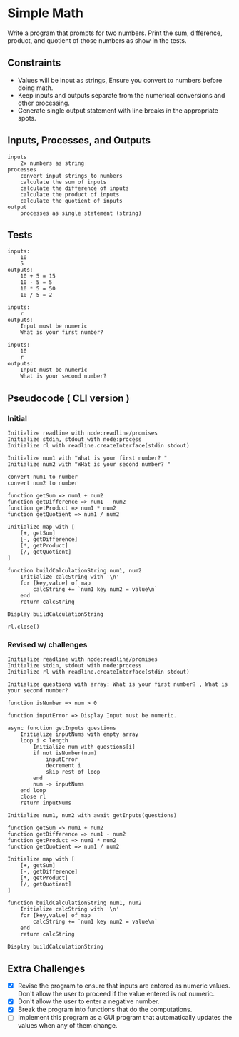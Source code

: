 # Simple Math

Write a program that prompts for two numbers. Print the sum, difference, product, and quotient of those numbers as show in the tests.

## Constraints

* Values will be input as strings, Ensure you convert to numbers before doing math.
* Keep inputs and outputs separate from the numerical conversions and other processing.
* Generate single output statement with line breaks in the appropriate spots.

## Inputs, Processes, and Outputs

```text
inputs
    2x numbers as string
processes
    convert input strings to numbers
    calculate the sum of inputs
    calculate the difference of inputs
    calculate the product of inputs
    calculate the quotient of inputs
output
    processes as single statement (string)
```

## Tests

```text
inputs:
    10
    5
outputs:
    10 + 5 = 15
    10 - 5 = 5
    10 * 5 = 50
    10 / 5 = 2

inputs:
    r
outputs:
    Input must be numeric
    What is your first number?

inputs:
    10
    r
outputs:
    Input must be numeric
    What is your second number?
```

## Pseudocode ( CLI version )

### **Initial**

```text
Initialize readline with node:readline/promises
Initialize stdin, stdout with node:process
Initialize rl with readline.createInterface(stdin stdout)

Initialize num1 with "What is your first number? "
Initialize num2 with "WHat is your second number? "

convert num1 to number
convert num2 to number

function getSum => num1 + num2
function getDifference => num1 - num2
function getProduct => num1 * num2
function getQuotient => num1 / num2

Initialize map with [
    [+, getSum]
    [-, getDifference]
    [*, getProduct]
    [/, getQuotient]
]

function buildCalculationString num1, num2
    Initialize calcString with '\n'
    for [key,value] of map
        calcString += `num1 key num2 = value\n`
    end 
    return calcString

Display buildCalculationString

rl.close()
```

### **Revised w/ challenges**

```text
Initialize readline with node:readline/promises
Initialize stdin, stdout with node:process
Initialize rl with readline.createInterface(stdin stdout)

Initialize questions with array: What is your first number? , What is your second number?

function isNumber => num > 0

function inputError => Display Input must be numeric.

async function getInputs questions
    Initialize inputNums with empty array
    loop i < length
        Initialize num with questions[i]
        if not isNumber(num) 
            inputError
            decrement i
            skip rest of loop
        end
        num -> inputNums
    end loop
    close rl
    return inputNums

Initialize num1, num2 with await getInputs(questions)

function getSum => num1 + num2
function getDifference => num1 - num2
function getProduct => num1 * num2
function getQuotient => num1 / num2

Initialize map with [
    [+, getSum]
    [-, getDifference]
    [*, getProduct]
    [/, getQuotient]
]

function buildCalculationString num1, num2
    Initialize calcString with '\n'
    for [key,value] of map
        calcString += `num1 key num2 = value\n`
    end 
    return calcString

Display buildCalculationString

```


## Extra Challenges
- [x] Revise the program to ensure that inputs are entered as numeric values. Don't allow the user to proceed if the value entered is not numeric.
- [x] Don't allow the user to enter a negative number.
- [x] Break the program into functions that do the computations. 
- [ ] Implement this program as a GUI program that automatically updates the values when any of them change.